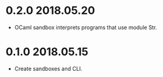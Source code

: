 # 0.2.0 2018.05.20

- OCaml sandbox interprets programs that use module Str.


# 0.1.0 2018.05.15

- Create sandboxes and CLI.
